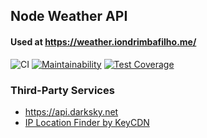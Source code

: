 ## Node Weather API

#### Used at https://weather.iondrimbafilho.me/

![CI](https://github.com/iondrimba/weather-api/workflows/CI/badge.svg)
[![Maintainability](https://api.codeclimate.com/v1/badges/171c13628b6957af5fef/maintainability)](https://codeclimate.com/github/iondrimba/weather-api/maintainability)
[![Test Coverage](https://api.codeclimate.com/v1/badges/171c13628b6957af5fef/test_coverage)](https://codeclimate.com/github/iondrimba/weather-api/test_coverage)

### Third-Party Services

* https://api.darksky.net
* [IP Location Finder by KeyCDN](https://tools.keycdn.com/geo)
